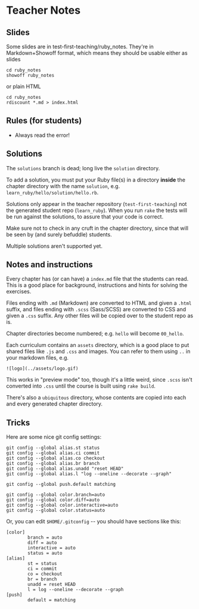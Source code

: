 # Teacher Notes

## Slides

Some slides are in test-first-teaching/ruby_notes. They're in Markdown+Showoff format, which means they should be usable either as slides

    cd ruby_notes
    showoff ruby_notes

or plain HTML

    cd ruby_notes
    rdiscount *.md > index.html

## Rules (for students)

* Always read the error!

## Solutions

The `solutions` branch is dead; long live the `solution` directory.

To add a solution, you must put your Ruby file(s) in a directory **inside** the chapter directory with the name `solution`, e.g. `learn_ruby/hello/solution/hello.rb`.

Solutions only appear in the teacher repository (`test-first-teaching`) not the generated student repo (`learn_ruby`). When you run `rake` the tests will be run against the solutions, to assure that your code is correct.

Make sure not to check in any cruft in the chapter directory, since that will be seen by (and surely befuddle) students.

Multiple solutions aren't supported yet.

## Notes and instructions

Every chapter has (or can have) a `index.md` file that the students can read. This is a good place for background, instructions and hints for solving the exercises.

Files ending with `.md` (Markdown) are converted to HTML and given a `.html` suffix, and files ending with `.scss` (Sass/SCSS) are converted to CSS and given a `.css` suffix. Any other files will be copied over to the student repo as is.

Chapter directories become numbered; e.g. `hello` will become `00_hello`.

Each curriculum contains an `assets` directory, which is a good place to put shared files like `.js` and `.css` and images. You can refer to them using `..` in your markdown files, e.g.

    ![logo](../assets/logo.gif)

This works in "preview mode" too, though it's a little weird, since `.scss` isn't converted into `.css` until the course is built using `rake build`.

There's also a `ubiquitous` directory, whose contents are copied into each and every generated chapter directory.

## Tricks

Here are some nice git config settings:

    git config --global alias.st status
    git config --global alias.ci commit
    git config --global alias.co checkout
    git config --global alias.br branch
    git config --global alias.unadd "reset HEAD"
    git config --global alias.l "log --oneline --decorate --graph"

    git config --global push.default matching

    git config --global color.branch=auto
    git config --global color.diff=auto
    git config --global color.interactive=auto
    git config --global color.status=auto

Or, you can edit `$HOME/.gitconfig` -- you should have sections like this:

    [color]
            branch = auto
            diff = auto
            interactive = auto
            status = auto
    [alias]
            st = status
            ci = commit
            co = checkout
            br = branch
            unadd = reset HEAD
            l = log --oneline --decorate --graph
    [push]
            default = matching


